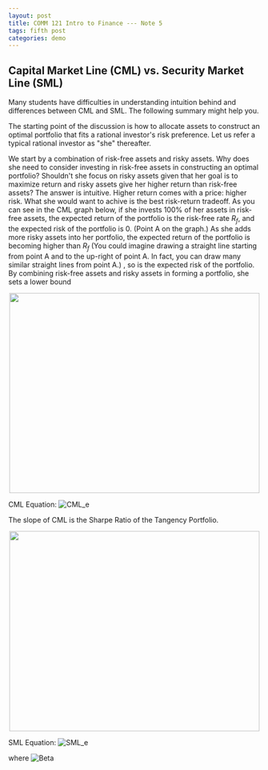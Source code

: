 ```yaml
---
layout: post
title: COMM 121 Intro to Finance --- Note 5
tags: fifth post
categories: demo
---
```


## Capital Market Line (CML) vs. Security Market Line (SML)

Many students have difficulties in understanding intuition behind and differences between CML and SML. The following summary might help you.

The starting point of the discussion is how to allocate assets to construct an optimal portfolio that fits a rational investor's risk preference. Let us refer a 
typical rational investor as "she" thereafter. 

We start by a combination of risk-free assets and risky assets. Why does she need to consider investing in risk-free assets in constructing an optimal portfolio? Shouldn't she focus on risky assets given that her goal is to maximize return and risky assets give her higher return than risk-free assets? The answer is intuitive. 
Higher return comes with a price: higher risk. What she would want to achive is the best risk-return tradeoff. As you can see in the CML graph below, if she invests 100% of her assets in risk-free assets, the expected return of the portfolio is the risk-free rate $R_f$, and the expected risk of the portfolio is 0. (Point A on the graph.) As she adds more risky assets into her portfolio, the expected return of the portfolio is becoming higher than $R_f$ (You could imagine drawing a straight line starting from point A and to the up-right of point A. In fact, you can draw many similar straight lines from point A.) , so is the expected risk of the portfolio. By combining risk-free assets and risky assets in forming a portfolio, she sets a lower bound 

<p align="center">
  
<img src="https://user-images.githubusercontent.com/87836520/204053656-ac098a80-6455-471a-9da9-e08050e87ff6.PNG" width="500" height="400">

</p>

CML Equation: ![CML_e](https://user-images.githubusercontent.com/87836520/204032889-0a0149e5-4337-4d1c-8901-f72852c67a7c.PNG)


The slope of CML is the Sharpe Ratio of the Tangency Portfolio. 


<p align="center">
   <img src="https://user-images.githubusercontent.com/87836520/204027432-fa378c0f-09d6-4767-a581-639b75a2245d.PNG" width="500" height="400">
</p>


SML Equation: ![SML_e](https://user-images.githubusercontent.com/87836520/204032903-abc89c52-7823-4831-b2a4-24a3b8afe39a.PNG)



where ![Beta](https://user-images.githubusercontent.com/87836520/204032939-da871ece-bfe3-4d4c-bcc5-ad44eb4ad5ad.PNG)

